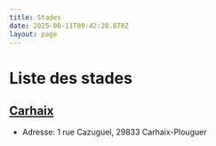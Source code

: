 ```yaml
---
title: Stades
date: 2025-06-11T09:42:28.878Z
layout: page
---
```


# Liste des stades


## [Carhaix](/stades/Carhaix/)
- Adresse: 1 rue Cazuguel, 29833 Carhaix-Plouguer

